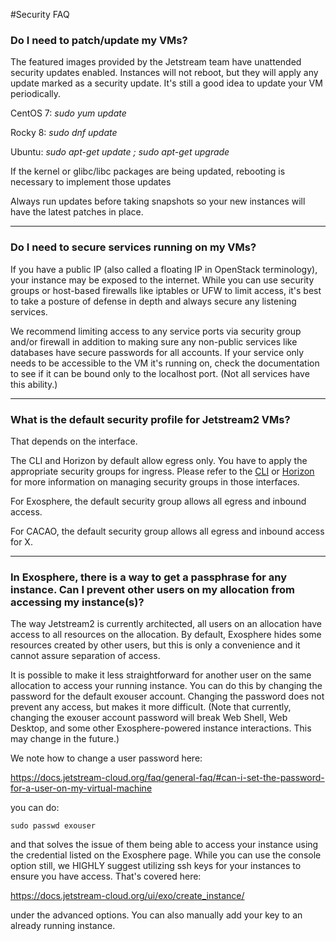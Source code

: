 #Security FAQ

### Do I need to patch/update my VMs?

The featured images provided by the Jetstream team have unattended security updates enabled. Instances will not reboot, but they will apply any update marked as a security update.  It's still a good idea to update your VM periodically.

CentOS 7: *sudo yum update*

Rocky 8: *sudo dnf update*

Ubuntu: *sudo apt-get update ; sudo apt-get upgrade*

If the kernel or glibc/libc packages are being updated, rebooting is necessary to implement those updates

Always run updates before taking snapshots so your new instances will have the latest patches in place.

---

### Do I need to secure services running on my VMs?

If you have a public IP (also called a floating IP in OpenStack terminology), your instance may be exposed to the internet. While you can use security groups or host-based firewalls like iptables or UFW to limit access, it's best to take a posture of defense in depth and always secure any listening services.

We recommend limiting access to any service ports via security group and/or firewall in addition to making sure any non-public services like databases have secure passwords for all accounts. If your service only needs to be accessible to the VM it's running on, check the documentation to see if it can be bound only to the localhost port. (Not all services have this ability.)

---

### What is the default security profile for Jetstream2 VMs?

That depends on the interface.

The CLI and Horizon by default allow egress only. You have to apply the appropriate security groups for ingress. Please refer to the [CLI](../ui/cli/security_group.md) or [Horizon](../ui/horizon/security_group.md) for more information on managing security groups in those interfaces.

For Exosphere, the default security group allows all egress and inbound access.

For CACAO, the default security group allows all egress and inbound access for X.

---

### In Exosphere, there is a way to get a passphrase for any instance. Can I prevent other users on my allocation from accessing my instance(s)?

The way Jetstream2 is currently architected, all users on an allocation have access to all resources on the allocation. By default, Exosphere hides some resources created by other users, but this is only a convenience and it cannot assure separation of access.

It is possible to make it less straightforward for another user on the same allocation to access your running instance. You can do this by changing the password for the default exouser account. Changing the password does not prevent any access, but makes it more difficult. (Note that currently, changing the exouser account password will break Web Shell, Web Desktop, and some other Exosphere-powered instance interactions. This may change in the future.)

We note how to change a user password here:

https://docs.jetstream-cloud.org/faq/general-faq/#can-i-set-the-password-for-a-user-on-my-virtual-machine

you can do:

`sudo passwd exouser`

and that solves the issue of them being able to access your instance using the credential listed on the Exosphere page. While you can use the console option still, we HIGHLY suggest utilizing ssh keys for your instances to ensure you have access. That's covered here:

https://docs.jetstream-cloud.org/ui/exo/create_instance/

under the advanced options. You can also manually add your key to an already running instance.
